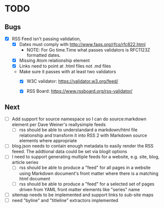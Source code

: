 TODO
====


Bugs
----

- [X] RSS Feed isn't passing validation, 
    - [X] Dates must comply with http://www.faqs.org/rfcs/rfc822.html
        - NOTE: For Go time.Time what passes validators is RFC1123Z formatted dates.
    - [X] Missing Atom relationship element
    - [X] Links need to point at .html files not .md files
    - Make sure it passes with at least two validators
        - [X] W3C validator: https://validator.w3.org/feed/
        - [X] RSS Board: https://www.rssboard.org/rss-validator/


Next
----

- [ ] Add support for source namespace so I can do source:markdown element per Dave Weiner's reallysimple feeds
    - [ ] rss should be able to understandard a markdown/html file relationship and transform it into RSS 2 with Markdown source elements where appropriate
- [ ] blog.json needs to contain enough metadata to easily render the RSS feeed. The addtional data could be set via blogit options
- [ ] I need to support generating multiple feeds for a website, e.g. site, blog, article series
    - [ ] rss should be able to produce a "feed" for all pages in a website using Markdown document's front matter where there is a matching html document
    - [ ] rss should be able to produce a "feed" for a selected set of pages driven from YAML front matter elements like "series" name
- [ ] sitemap needs to be implemented and support links to sub-site maps
- [ ] need "byline" and "titleline" extractors implemented

